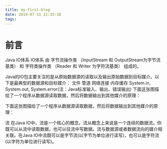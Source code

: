 ```yaml
---
title: my-first-blog
date: 2019-07-31 22:35:18
tags:
---
```

# 前言

Java IO体系
IO体系 由 
字节流操作类 （InputStream 和 OutputStream为字节流基类） 和 字符类操作类 （Reader 和 Writer 为字符流基类） 组成的。

Java的IO包主要关注的是从原始数据源的读取以及输出原始数据到目标媒介。以下是最典型的数据源和目标媒介：
文件
管道
网络连接
内存缓存
System.in, System.out, System.error(注：Java标准输入、输出、错误输出)
下面这张图描绘了一个程序从数据源读取数据，然后将数据输出到其他媒介的原理：

<!--more-->
下面这张图描绘了一个程序从数据源读取数据，然后将数据输出到其他媒介的原理：

流
在Java IO中，流是一个核心的概念。流从概念上来说是一个连续的数据流。你既可以从流中读取数据，也可以往流中写数据。流与数据源或者数据流向的媒介相关联。在Java IO中流既可以是字节流(以字节为单位进行读写)，也可以是字符流(以字符为单位进行读写)。
